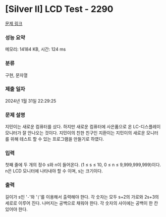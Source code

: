 # [Silver II] LCD Test - 2290 

[문제 링크](https://www.acmicpc.net/problem/2290) 

### 성능 요약

메모리: 14184 KB, 시간: 124 ms

### 분류

구현, 문자열

### 제출 일자

2024년 1월 31일 22:29:25

### 문제 설명

<p>지민이는 새로운 컴퓨터를 샀다. 하지만 새로운 컴퓨터에 사은품으로 온 LC-디스플레이 모니터가 잘 안나오는 것이다. 지민이의 친한 친구인 지환이는 지민이의 새로운 모니터를 위해 테스트 할 수 있는 프로그램을 만들기로 하였다.</p>

### 입력 

 <p>첫째 줄에 두 개의 정수 s와 n이 들어온다. (1 ≤ s ≤ 10, 0 ≤ n ≤ 9,999,999,999)이다. n은 LCD 모니터에 나타내야 할 수 이며, s는 크기이다.</p>

### 출력 

 <p>길이가 s인 '<code>-</code>'와 '<code>|</code>'를 이용해서 출력해야 한다. 각 숫자는 모두 s+2의 가로와 2s+3의 세로로 이루어 진다. 나머지는 공백으로 채워야 한다. 각 숫자의 사이에는 공백이 한 칸 있어야 한다.</p>

